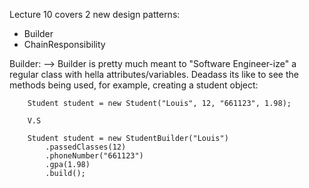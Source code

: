 Lecture 10 covers 2 new design patterns:
- Builder
- ChainResponsibility

Builder:
    --> Builder is pretty much meant to "Software Engineer-ize" a regular class with hella
        attributes/variables. Deadass its like to see the methods being used, for example, 
        creating a student object:

        Student student = new Student("Louis", 12, "661123", 1.98);
        
        V.S
        
        Student student = new StudentBuilder("Louis")
            .passedClasses(12)
            .phoneNumber("661123")
            .gpa(1.98)
            .build(); 
        
